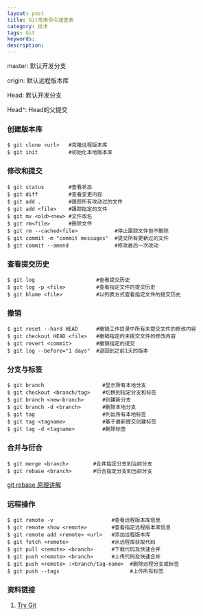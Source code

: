 ```yaml
---
layout: post
title: Git常用命令速查表
category: 技术
tags: Git
keywords: 
description: 
---
```


master: 默认开发分支

origin: 默认远程版本库

Head: 默认开发分支

Head^: Head的父提交

### 创建版本库

```
$ git clone <url>   #克隆远程版本库
$ git init          #初始化本地版本库
```

### 修改和提交

```
$ git status        #查看状态
$ git diff          #查看变更内容
$ git add .         #跟踪所有改动过的文件
$ git add <file>    #跟踪指定的文件
$ git mv <old><new> #文件改名
$ git rm<file>      #删除文件
$ git rm --cached<file>            #停止跟踪文件但不删除
$ git commit -m "commit messages"  #提交所有更新过的文件
$ git commit --amend               #修改最后一次改动
```

### 查看提交历史

```
$ git log                    #查看提交历史
$ git log -p <file>          #查看指定文件的提交历史
$ git blame <file>           #以列表方式查看指定文件的提交历史
```

### 撤销

```
$ git reset --hard HEAD      #撤销工作目录中所有未提交文件的修改内容
$ git checkout HEAD <file>   #撤销指定的未提交文件的修改内容
$ git revert <commit>        #撤销指定的提交
$ git log --before="1 days"  #退回到之前1天的版本 
```

### 分支与标签

```
$ git branch                   #显示所有本地分支
$ git checkout <branch/tag>    #切换到指定分支和标签
$ git branch <new-branch>      #创建新分支
$ git branch -d <branch>       #删除本地分支
$ git tag                      #列出所有本地标签
$ git tag <tagname>            #基于最新提交创建标签
$ git tag -d <tagname>         #删除标签
```

### 合并与衍合

```
$ git merge <branch>        #合并指定分支到当前分支
$ git rebase <branch>       #衍合指定分支到当前分支
```
[git rebase 原理讲解](https://git-scm.com/book/zh/v1/Git-%E5%88%86%E6%94%AF-%E5%88%86%E6%94%AF%E7%9A%84%E8%A1%8D%E5%90%88)

### 远程操作

```
$ git remote -v                   #查看远程版本库信息
$ git remote show <remote>        #查看指定远程版本库信息
$ git remote add <remote> <url>   #添加远程版本库
$ git fetch <remote>              #从远程库获取代码
$ git pull <remote> <branch>      #下载代码及快速合并
$ git push <remote> <branch>      #上传代码及快速合并
$ git push <remote> :<branch/tag-name>  #删除远程分支或标签
$ git push --tags                       #上传所有标签
```



### 资料链接
1. [Try Git](https://try.github.io/levels/1/challenges/1)



